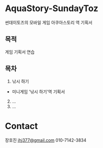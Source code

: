 # AquaStory-SundayToz
썬데이토즈의 모바일 게임 아쿠아스토리 역 기획서

## 목적
게임 기획서 연습

## 목차

1. 낚시 하기
  - 미니게임 '낚시 하기'역 기획서
2. ...
3. ...

# Contact
장호진 jhj377@gmail.com
010-7142-3834
